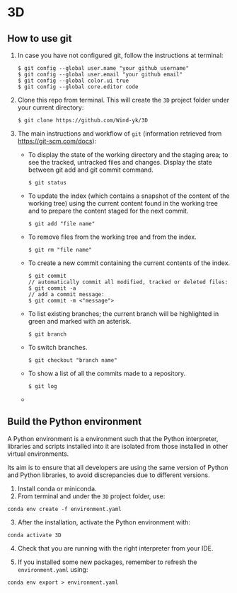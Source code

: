 # 3D

## How to use git

1. In case you have not configured git, follow the instructions at terminal:

    ```
    $ git config --global user.name "your github username"
    $ git config --global user.email "your github email"
    $ git config --global color.ui true
    $ git config --global core.editor code
    ```

2. Clone this repo from terminal. This will create the `3D` project folder under your current directory:

    ```
    $ git clone https://github.com/Wind-yk/3D
    ```

3. The main instructions and workflow of `git` (information retrieved from https://git-scm.com/docs):

    * To display the state of the working directory and the staging area; to see the tracked, untracked files and changes. Display the state between git add and git commit command.
        ```
        $ git status
        ```
    * To update the index (which contains a snapshot of the content of the working tree) using the current content found in the working tree and to prepare the content staged for the next commit.
        ```
        $ git add "file name"
        ```
    * To remove files from the working tree and from the index.
        ```
        $ git rm "file name"
        ```
    * To create a new commit containing the current contents of the index.
        ```
        $ git commit
        // automatically commit all modified, tracked or deleted files:
        $ git commit -a
        // add a commit message:
        $ git commit -m <"message">
        ```
    * To list existing branches; the current branch will be highlighted in green and marked with an asterisk.
        ```
        $ git branch
        ```
    * To switch branches.
        ```
        $ git checkout "branch name"
        ```
    * To show a list of all the commits made to a repository.
        ```
        $ git log
        ```
    *
        ```
        ```



## Build the Python environment

A Python environment is a environment such that the Python interpreter, libraries and scripts installed into it are isolated from those installed in other virtual environments. 

Its aim is to ensure that all developers are using the same version of Python and Python libraries, to avoid discrepancies due to different versions.

1. Install conda or miniconda.
2. From terminal and under the `3D` project folder, use:

```
conda env create -f environment.yaml
```

3. After the installation, activate the Python environment with:

```
conda activate 3D
```

4. Check that you are running with the right interpreter from your IDE.

5. If you installed some new packages, remember to refresh the `environment.yaml` using:

```
conda env export > environment.yaml
```
